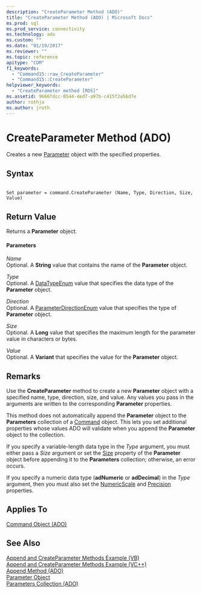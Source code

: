 ```yaml
---
description: "CreateParameter Method (ADO)"
title: "CreateParameter Method (ADO) | Microsoft Docs"
ms.prod: sql
ms.prod_service: connectivity
ms.technology: ado
ms.custom: ""
ms.date: "01/19/2017"
ms.reviewer: ""
ms.topic: reference
apitype: "COM"
f1_keywords: 
  - "Command15::raw_CreateParameter"
  - "Command15::CreateParameter"
helpviewer_keywords: 
  - "CreateParameter method [RDS]"
ms.assetid: 9666fdcc-0544-4ed7-a97b-c415f2a56d7e
author: rothja
ms.author: jroth
---
```

# CreateParameter Method (ADO)
Creates a new [Parameter](./parameter-object.md) object with the specified properties.  
  
## Syntax  
  
```  
  
Set parameter = command.CreateParameter (Name, Type, Direction, Size, Value)  
```  
  
## Return Value  
 Returns a **Parameter** object.  
  
#### Parameters  
 *Name*  
 Optional. A **String** value that contains the name of the **Parameter** object.  
  
 *Type*  
 Optional. A [DataTypeEnum](./datatypeenum.md) value that specifies the data type of the **Parameter** object.  
  
 *Direction*  
 Optional. A [ParameterDirectionEnum](./parameterdirectionenum.md) value that specifies the type of **Parameter** object.  
  
 *Size*  
 Optional. A **Long** value that specifies the maximum length for the parameter value in characters or bytes.  
  
 *Value*  
 Optional. A **Variant** that specifies the value for the **Parameter** object.  
  
## Remarks  
 Use the **CreateParameter** method to create a new **Parameter** object with a specified name, type, direction, size, and value. Any values you pass in the arguments are written to the corresponding **Parameter** properties.  
  
 This method does not automatically append the **Parameter** object to the **Parameters** collection of a [Command](./command-object-ado.md) object. This lets you set additional properties whose values ADO will validate when you append the **Parameter** object to the collection.  
  
 If you specify a variable-length data type in the *Type* argument, you must either pass a *Size* argument or set the [Size](./size-property-ado-parameter.md) property of the **Parameter** object before appending it to the **Parameters** collection; otherwise, an error occurs.  
  
 If you specify a numeric data type (**adNumeric** or **adDecimal**) in the *Type* argument, then you must also set the [NumericScale](./numericscale-property-ado.md) and [Precision](./precision-property-ado.md) properties.  
  
## Applies To  
 [Command Object (ADO)](./command-object-ado.md)  
  
## See Also  
 [Append and CreateParameter Methods Example (VB)](./append-and-createparameter-methods-example-vb.md)   
 [Append and CreateParameter Methods Example (VC++)](./append-and-createparameter-methods-example-vc.md)   
 [Append Method (ADO)](./append-method-ado.md)   
 [Parameter Object](./parameter-object.md)   
 [Parameters Collection (ADO)](./parameters-collection-ado.md)